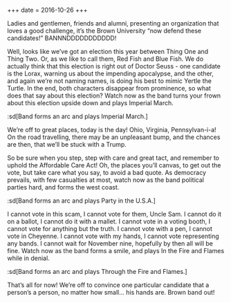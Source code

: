 +++
date = 2016-10-26
+++

Ladies and gentlemen, friends and alumni, presenting an organization that loves a good challenge, it’s the Brown University “now defend these candidates!” BANNNDDDDDDDDDDD!

Well, looks like we’ve got an election this year between Thing One and Thing Two. Or, as we like to call them, Red Fish and Blue Fish. We do actually think that this election is right out of Doctor Seuss - one candidate is the Lorax, warning us about the impending apocalypse, and the other, and again we’re not naming names, is doing his best to mimic Yertle the Turtle. In the end, both characters disappear from prominence, so what does that say about this election? Watch now as the band turns your frown about this election upside down and plays Imperial March.

:sd[Band forms an arc and plays Imperial March.]

We’re off to great places, today is the day! Ohio, Virginia, Pennsylvan-i-a! On the road travelling, there may be an unpleasant bump, and the chances are then, that we’ll be stuck with a Trump.

So be sure when you step, step with care and great tact, and remember to uphold the Affordable Care Act! Oh, the places you’ll canvas, to get out the vote, but take care what you say, to avoid a bad quote. As democracy prevails, with few casualties at most, watch now as the band political parties hard, and forms the west coast.

:sd[Band forms an arc and plays Party in the U.S.A.]

I cannot vote in this scam, I cannot vote for them, Uncle Sam. I cannot do it on a ballot, I cannot do it with a mallet. I cannot vote in a voting booth, I cannot vote for anything but the truth. I cannot vote with a pen, I cannot vote in Cheyenne. I cannot vote with my hands, I cannot vote representing any bands. I cannot wait for November nine, hopefully by then all will be fine. Watch now as the band forms a smile, and plays In the Fire and Flames while in denial.

:sd[Band forms an arc and plays Through the Fire and Flames.]

That’s all for now! We’re off to convince one particular candidate that a person’s a person, no matter how small... his hands are. Brown band out!
